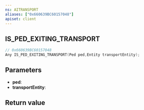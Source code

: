 ```yaml
---
ns: AITRANSPORT
aliases: ["0x660639BC60157048"]
apiset: client
---
```

## IS_PED_EXITING_TRANSPORT

```c
// 0x660639BC60157048
Any IS_PED_EXITING_TRANSPORT(Ped ped,Entity transportEntity);
```


## Parameters
* **ped**:
* **transportEntity**:

## Return value